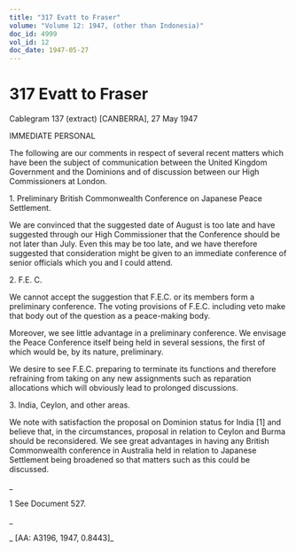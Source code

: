 ```yaml
---
title: "317 Evatt to Fraser"
volume: "Volume 12: 1947, (other than Indonesia)"
doc_id: 4999
vol_id: 12
doc_date: 1947-05-27
---
```


# 317 Evatt to Fraser

Cablegram 137 (extract) [CANBERRA], 27 May 1947

IMMEDIATE PERSONAL

The following are our comments in respect of several recent matters which have been the subject of communication between the United Kingdom Government and the Dominions and of discussion between our High Commissioners at London.

1\. Preliminary British Commonwealth Conference on Japanese Peace Settlement.

We are convinced that the suggested date of August is too late and have suggested through our High Commissioner that the Conference should be not later than July. Even this may be too late, and we have therefore suggested that consideration might be given to an immediate conference of senior officials which you and I could attend.

2\. F.E. C.

We cannot accept the suggestion that F.E.C. or its members form a preliminary conference. The voting provisions of F.E.C. including veto make that body out of the question as a peace-making body.

Moreover, we see little advantage in a preliminary conference. We envisage the Peace Conference itself being held in several sessions, the first of which would be, by its nature, preliminary.

We desire to see F.E.C. preparing to terminate its functions and therefore refraining from taking on any new assignments such as reparation allocations which will obviously lead to prolonged discussions.

3\. India, Ceylon, and other areas.

We note with satisfaction the proposal on Dominion status for India [1] and believe that, in the circumstances, proposal in relation to Ceylon and Burma should be reconsidered. We see great advantages in having any British Commonwealth conference in Australia held in relation to Japanese Settlement being broadened so that matters such as this could be discussed.

_

1 See Document 527.

_

_ [AA: A3196, 1947, 0.8443]_
